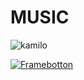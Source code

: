 # MUSIC

![kamilo](https://github.com/KAMBLACK66/music/assets/93850511/17fcfa85-4068-407c-981c-79ca16c58b96)

[![Framebotton](https://github.com/KAMBLACK66/music/assets/93850511/e06267fd-420f-4bca-8149-ae98b84d82f1)](https://kamblack66.github.io/music/)

